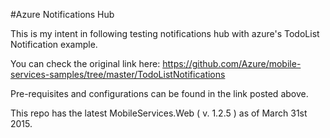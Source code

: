 #Azure Notifications Hub

This is my intent in following testing notifications hub with azure's TodoList Notification example.

You can check the original link here: https://github.com/Azure/mobile-services-samples/tree/master/TodoListNotifications

Pre-requisites and configurations can be found in the link posted above.

This repo has the latest MobileServices.Web ( v. 1.2.5 ) as of March 31st 2015.
